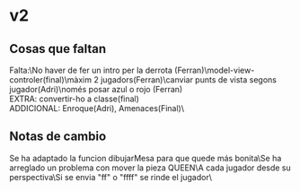 # v2
## Cosas que faltan
Falta:\No haver de fer un intro per la derrota (Ferran)\model-view-controler(final)\màxim 2 jugadors(Ferran)\canviar punts de vista segons jugador(Adri)\només posar azul o rojo (Ferran)\
EXTRA: convertir-ho a classe(final)\
ADDICIONAL: Enroque(Adri), Amenaces(Final)\
## Notas de cambio
Se ha adaptado la funcion dibujarMesa para que quede más bonita\Se ha arreglado un problema con mover la pieza QUEEN\A cada jugador desde su perspectiva\Si se envia "ff" o "ffff" se rinde el jugador\
